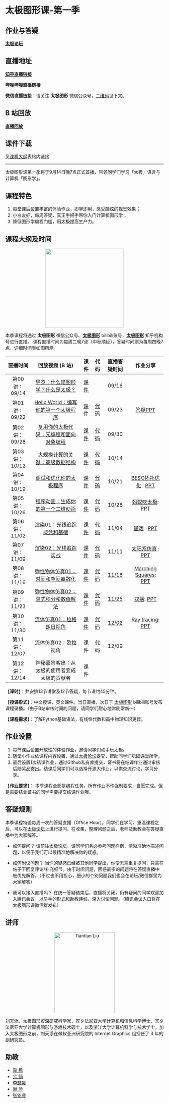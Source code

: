 # 太极图形课-第一季

## 作业与答疑
[**太极论坛**](https://forum.taichi.graphics/)

## 直播地址
[**知乎直播链接**](https://www.zhihu.com/org/tai-ji-tu-xing)

[**哔哩哔哩直播链接**](https://live.bilibili.com/23526804)

**微信直播链接**：请关注 **太极图形** 微信公众号，[二维码](#课程大纲及时间)见下文。

## B 站回放
[**直播回放**](https://space.bilibili.com/1779922645/channel/seriesdetail?sid=337716&ctype=0)

## 课件下载
见[课程大纲](#课程大纲及时间)表格内链接

---

太极图形课第一季将于9月14日晚7点正式首播，带领同学们学习「太极」语言与计算机「图形学」。

## 课程特色
1. 每堂课后设置丰富的体验作业，即学即用，感受酷炫的视觉效果；
2. 小白友好，每周答疑，真正手把手带你入门计算机图形学；
3. 降低图形学编程门槛，用太极提高生产力。

## 课程大纲及时间
<p align="center">
 <img width="250" height="250" src="https://open.weixin.qq.com/qr/code?username=taichi_graphics">
<p>

本季课程将通过 **太极图形** 微信公众号、[**太极图形**](https://space.bilibili.com/1779922645) bilibili账号，[**太极图形**](https://www.zhihu.com/org/tai-ji-tu-xing) 知乎机构号进行直播。
课程直播时间为每周二晚7点（中秋顺延），答疑时间则为每周四晚7点，详细时间表如图所示。

<div align="center">

| 直播时间 	| 回放视频 (B 站) 	| 课件 | 代码 | 直播答疑时间 	| 作业分享|
|:---:	|:---:	|:---:	|:---:	|:---: |:---:	|
| 第00讲：09/14 	| [导览：什么是图形学？什么是太极？](https://www.bilibili.com/video/BV1aL4y1a7pv) |[课件](./material/00_Intro.pdf) 	|  |09/16 	| |
| 第01讲：09/22 	| [Hello World：编写你的第一个太极程序](https://www.bilibili.com/video/BV1aL4y1a7pv?p=6) |[课件](./material/01_Taichi_Basis.pdf) |[代码](https://zoo.taichi.graphics/playground/80eca823500f932be64e4ec37a0879dd) | 09/23 	|[答疑PPT](./material/01_Q%26A.pdf)|
| 第02讲：09/28 	| [复用你的太极代码：元编程和面向对象编程](https://www.bilibili.com/video/BV11q4y1P7os) |[课件](https://github.com/taichiCourse01/taichiCourse01/blob/main/material/02%20Metaprogramming%20and%20OOP.pdf) 	|[代码](https://github.com/taichiCourse01/--Galaxy) | 09/30 	||
| 第03讲：10/12 	| [大规模计算的关键：高级数据结构](https://www.bilibili.com/video/BV1Xv411g7Vg) |[课件](./material/03_advanced_data_layouts.pdf)	|[代码](https://github.com/taichi-dev/taichi/blob/master/examples/features/sparse/taichi_sparse.py) | 10/14 	||
| 第04讲：10/19 	| [调试和优化你的太极程序](https://www.bilibili.com/video/BV1F44y147tm) |[课件](./material/04_sm_debuge_optimization.pdf) 	| [代码](https://github.com/taichiCourse01/--Diffuse) |10/21 	|[BESO拓扑优化](https://www.bilibili.com/video/BV1F44y147tm?p=5) : [PPT](./material/BESOTopologyOptimsation.pdf)|
| 第05讲：10/26 	| [程序动画：生成你的第一个二维动画](https://www.bilibili.com/video/BV14Q4y1q7C9?spm_id_from=333.999.0.0) |[课件](./material/05_procedural_animation.pdf)|[代码](https://github.com/taichiCourse01/--Shadertoys) | 10/28 	|[蚂蚁吃太极](https://www.bilibili.com/video/BV14Q4y1q7C9?p=6): [PPT](./material/ants_eat_taichi_Afish.pdf)|
| 第06讲：11/02 	| [渲染01：光线追踪概念和基础](https://www.bilibili.com/video/BV1AT4y1d762) |[课件](./material/06_basics_ray_tracing.pdf)	| [代码](https://github.com/taichiCourse01/taichi_ray_tracing) |11/04 	|[墨戏](https://www.bilibili.com/video/BV1AT4y1d762?p=4) : [PPT](./material/moxi.pdf)|
| 第07讲：11/09 	| [渲染02：光线追踪实战](https://www.bilibili.com/video/BV1XL4y1q7Tp?spm_id_from=333.999.0.0) |[课件](./material/07_implementation_details_ray_tracer.pdf)	| [代码](https://github.com/taichiCourse01/taichi_ray_tracing) |11/11 	|[太阳系仿真](https://www.bilibili.com/video/BV1XL4y1q7Tp?p=7) : [PPT](./material/solar_system.pdf)|
| 第08讲：11/16 	| [弹性物体仿真01：时间和空间离散化](https://www.bilibili.com/video/BV1eY411x7mK) |[课件](./material/08_spatial_temporal_discretization.pdf)	|[代码](https://github.com/taichiCourse01/--Deformables) | [11/18](./material/08_Q%26A.pdf) 	|[Marching Squares](https://www.bilibili.com/video/BV1eY411x7mK?p=8): [PPT](./material/marching_squares.pdf)|
| 第09讲：11/23 	| [弹性物体仿真02：隐式积分和数值解法](https://www.bilibili.com/video/BV1nr4y1Q73e)  |[课件](./material/09_implicit_integration.pdf)	| [代码](https://github.com/taichiCourse01/--Deformables) |[11/25](https://www.bilibili.com/video/BV1nr4y1Q73e?p=5) 	| [双摆](https://www.bilibili.com/video/BV1nr4y1Q73e?p=6): [PPT](./material/double_pendulum.pdf)|
| 第10讲：11/30 	| [流体仿真01：拉格朗日视角](https://www.bilibili.com/video/BV1mi4y1o7wz) |[课件](./material/10_fluid_lagrangian.pdf)	|[代码](https://github.com/taichiCourse01/taichi_sph) |[12/02](https://www.bilibili.com/video/BV1mi4y1o7wz?p=6) 	|[Ray tracing](https://www.bilibili.com/video/BV1mi4y1o7wz?p=7): [PPT](./material/ray_tracing_mirror.pdf)|
| 第11讲：12/07 	| 流体仿真02：欧拉视角 |课件	| 代码 |12/09 	||
| 第12讲：12/14 	| 神秘嘉宾客串：从太极的使用者变成太极的贡献者|课件 	|  	||
</div>

【**课时**】：共安排13节讲堂及12节答疑，每节课约45分钟。

【**授课形式**】：中文授课，英文课件。当日直播，次日于 [太极图形](https://space.bilibili.com/1779922645) bilibili账号发布课程录播。（由于B站审核时间的问题，请同学们耐心地常刷常新～）

【**课程需求**】：了解Python基础语法，有线性代数和高中物理知识更佳。

## 作业设置
1. 每节课后设置开放性的体验作业，邀请同学们动手玩太极。
2. 随堂小作业依课程内容设置，通过[太极论坛](https://forum.taichi.graphics/)提交，帮助同学们巩固课堂所学。
3. 最后设置1次结课作业，通过Github私有库提交，证书将在结课作业通过审核后随奖品寄出。结课后同学们可以选择开源大作业，以供交流讨论，学习分享。

【**作业要求**】：
本季课程全部是编程任务。所有作业不作强制要求，自愿完成。但是需要结业证书的同学需要提交结课作业哦。

## 答疑规则
本季课程特设每周一次的答疑直播（Office Hour）。同学们在学习、重温课程之后，可以在[太极论坛](https://forum.taichi.graphics/)上进行提问。在收集，整理问题之后，老师及助教会在答疑直播中为大家解答。

* 如何提问？
请前往[太极论坛](https://forum.taichi.graphics/)。请同学们务必参考问题样例，清晰准确地描述问题，以便于我们可以最精准地解决你的疑惑。

* 如何附议问题？
当你的疑惑已经被其他同学提出，你便无需重复提问，只需在帖子下回复评论/补充细节。由于时间问题，困惑最多的问题将在答疑直播中被优先解答。（不过也不用担心，细小的个别问题我们也会在论坛/微信群里为大家解答）

* 我可以接入直播吗？
在统一答疑结束后，直播将关闭，仍有疑问的同学欢迎加入腾讯会议，以举手的形式和助教连线，深入讨论问题。（腾讯会议入口将在太极图形课微信群发布）

## 讲师
<p align="center">
<img src="https://tiantianliu.cn/images/profile/tiantian_1.jpg" alt="Tiantian Liu" width="192" height="256">
<p>

[刘天添](https://tiantianliu.cn/)，太极图形资深研究科学家，宾夕法尼亚大学计算机和信息科学博士，宾夕法尼亚大学计算机图形与游戏技术硕士，以及浙江大学计算机科学与技术学士。加入太极图形之前，刘天添在微软亚洲研究院的 Internet Graphics 组担任了 3 年的副研究员。

## 助教
* [禹 鹏](https://yupengvr.github.io)
* [余 畅](https://github.com/g1n0st)
* [李喆昊](https://github.com/Ricahrd-Li)
* [谢 泠](https://github.com/Jack12xl)
* [张铭睿](https://github.com/erizmr)
